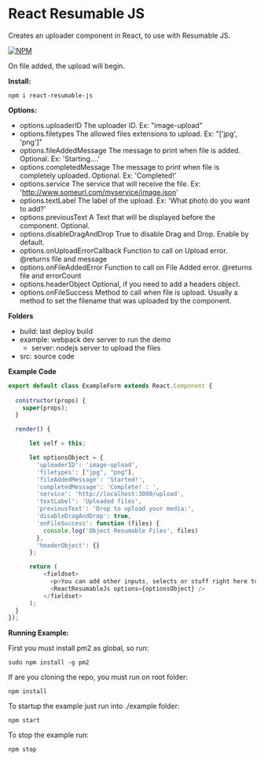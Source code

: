 # React Resumable JS
Creates an uploader component in React, to use with Resumable JS.

[![NPM](https://nodei.co/npm/react-resumable-js.png?downloads=true&downloadRank=true&stars=true)](https://nodei.co/npm/react-resumable-js/)



On file added, the upload will begin.

**Install:**

`npm i react-resumable-js`

**Options:**
- options.uploaderID The uploader ID. Ex: "image-upload"
- options.filetypes The allowed files extensions to upload. Ex: "['jpg', 'png']"
- options.fileAddedMessage The message to print when file is added. Optional. Ex: 'Starting....'
- options.completedMessage The message to print when file is completely uploaded. Optional. Ex: 'Completed!'
- options.service The service that will receive the file. Ex: 'http://www.someurl.com/myservice/image.json'
- options.textLabel The label of the upload. Ex: 'What photo do you want to add?'
- options.previousText A Text that will be displayed before the component. Optional.
- options.disableDragAndDrop True to disable Drag and Drop. Enable by default.
- options.onUploadErrorCallback Function to call on Upload error. @returns file and message
- options.onFileAddedError Function to call on File Added error. @returns file and errorCount
- options.headerObject Optional, if you need to add a headers object.
- options.onFileSuccess Method to call when file is upload. Usually a method to set the filename that was uploaded by the component.

**Folders**
- build: last deploy build
- example: webpack dev server to run the demo
    - server: nodejs server to upload the files
- src: source code

**Example Code**

```javascript
export default class ExampleForm extends React.Component {
  
  constructor(props) {
    super(props);
  }

  render() {

      let self = this;

      let optionsObject = {
        'uploaderID': 'image-upload',
        'filetypes': ["jpg", "png"],
        'fileAddedMessage': 'Started!',
        'completedMessage': 'Complete! : ',
        'service': 'http://localhost:3000/upload',
        'textLabel': 'Uploaded files',
        'previousText': 'Drop to upload your media:',
        'disableDragAndDrop': true,
        'onFileSuccess': function (files) {
          console.log('Object Resumable Files', files)
        },
        'headerObject': {}
      };

      return (
          <fieldset>
            <p>You can add other inputs, selects or stuff right here to complete a form.</p>
            <ReactResumableJs options={optionsObject} />
          </fieldset>
      );
  }
});
```

**Running Example:**

First you must install pm2 as global, so run:

`sudo npm install -g pm2`

If are you cloning the repo, you must run on root folder:

`npm install`

To startup the example just run into ./example folder:

`npm start`

To stop the example run:

`npm stop`
